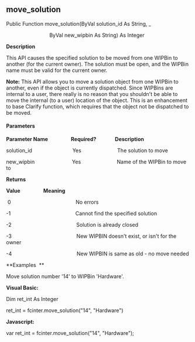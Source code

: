 move_solution
-------------

Public Function move_solution(ByVal solution_id As String, _

                              ByVal new_wipbin As String) As Integer

**Description**

This API causes the specified solution to be moved from one WIPBin to another (for the current owner). The solution must be open, and the WIPBin name must be valid for the current owner.

**Note:** This API allows you to move a solution object from one WIPBin to another, even if the object is currently dispatched. Since WIPBins are internal to a user, there really is no reason that you shouldn't be able to move the internal (to a user) location of the object. This is an enhancement to base Clarify function, which requires that the object not be dispatched to be moved.

#### Parameters
**Parameter Name**                **Required?**             **Description**

solution_id                            Yes                         The solution to move

new_wipbin                          Yes                         Name of the WIPBin to move to

**Returns**

**Value**                **Meaning**

 0                                             No errors

-1                                             Cannot find the specified solution

-2                                             Solution is already closed

-3                                             New WIPBIN doesn't exist, or isn't for the owner

-4                                             New WIPBIN is same as old - no move needed

**Examples  **

 Move solution number '14' to WIPBin 'Hardware'.

**Visual Basic:**

Dim ret_int As Integer

ret_int = fcinter.move_solution("14", "Hardware")

**Javascript:**

var ret_int = fcinter.move_solution("14", "Hardware");
